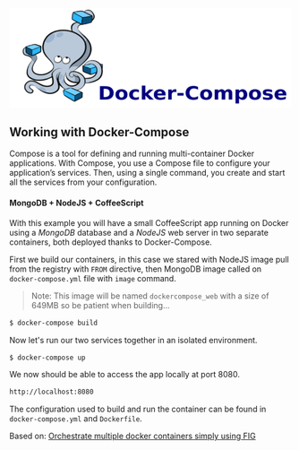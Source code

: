 ![deploying-docker-compose](docker-compose.png)

## Working with Docker-Compose

Compose is a tool for defining and running multi-container Docker applications. With Compose, you use a Compose file to configure your application’s services. Then, using a single command, you create and start all the services from your configuration.

#### MongoDB + NodeJS + CoffeeScript

With this example you will have a small CoffeeScript app running on Docker using a *MongoDB* database and a *NodeJS* web server in two separate containers, both deployed thanks to Docker-Compose.

First we build our containers, in this case we stared with NodeJS image pull from the registry with `FROM` directive, then MongoDB image called on `docker-compose.yml` file with `image` command. 

> Note: This image will be named `dockercompose_web` with a size of 649MB so be patient when building...

```sh
$ docker-compose build
```

Now let's run our two services together in an isolated environment.

```sh
$ docker-compose up
```

We now should be able to access the app locally at port 8080.

```sh
http://localhost:8080
```

The configuration used to build and run the container can be found in `docker-compose.yml` and `Dockerfile`.

Based on: [Orchestrate multiple docker containers simply using FIG](https://www.packtpub.com/books/content/orchestrate-multiple-docker-containers-simply-using-fig)
